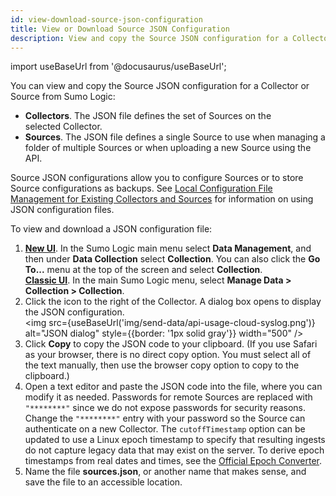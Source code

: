 ```yaml
---
id: view-download-source-json-configuration
title: View or Download Source JSON Configuration
description: View and copy the Source JSON configuration for a Collector or Source from from Sumo Logic.
---
```


import useBaseUrl from '@docusaurus/useBaseUrl';

You can view and copy the Source JSON configuration for a Collector or Source from Sumo Logic:

* **Collectors**. The JSON file defines the set of Sources on the selected Collector.
* **Sources**. The JSON file defines a single Source to use when managing a folder of multiple Sources or when uploading a new Source using the API.

Source JSON configurations allow you to configure Sources or to store Source configurations as backups. See [Local Configuration File Management for Existing Collectors and Sources](existing-collectors-and-sources.md) for information on using JSON configuration files.

To view and download a JSON configuration file:

1. [**New UI**](/docs/get-started/sumo-logic-ui). In the Sumo Logic main menu select **Data Management**, and then under **Data Collection** select **Collection**. You can also click the **Go To...** menu at the top of the screen and select **Collection**.  <br/>[**Classic UI**](/docs/get-started/sumo-logic-ui-classic). In the main Sumo Logic menu, select **Manage Data > Collection > Collection**. 
1. Click the icon to the right of the Collector. A dialog box opens to display the JSON configuration.<br/><img src={useBaseUrl('img/send-data/api-usage-cloud-syslog.png')} alt="JSON dialog" style={{border: '1px solid gray'}} width="500" />
1. Click **Copy** to copy the JSON code to your clipboard. (If you use Safari as your browser, there is no direct copy option. You must select all of the text manually, then use the browser copy option to copy to the clipboard.)
1. Open a text editor and paste the JSON code into the file, where you can modify it as needed. Passwords for remote Sources are replaced with `"********"` since we do not expose passwords for security reasons. Change the `"********"` entry with your password so the Source can authenticate on a new Collector. The `cutoffTimestamp` option can be updated to use a Linux epoch timestamp to specify that resulting ingests do not capture legacy data that may exist on the server. To derive epoch timestamps from real dates and times, see the [Official Epoch Converter](https://www.epochconverter.com/).
1. Name the file **sources.json**, or another name that makes sense, and save the file to an accessible location. 
